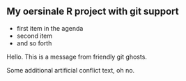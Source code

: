 ## My oersinale R project with git support
* first item in the agenda
* second item
* and so forth

Hello. This is a message from friendly git ghosts.


Some additional artificial conflict text, oh no.